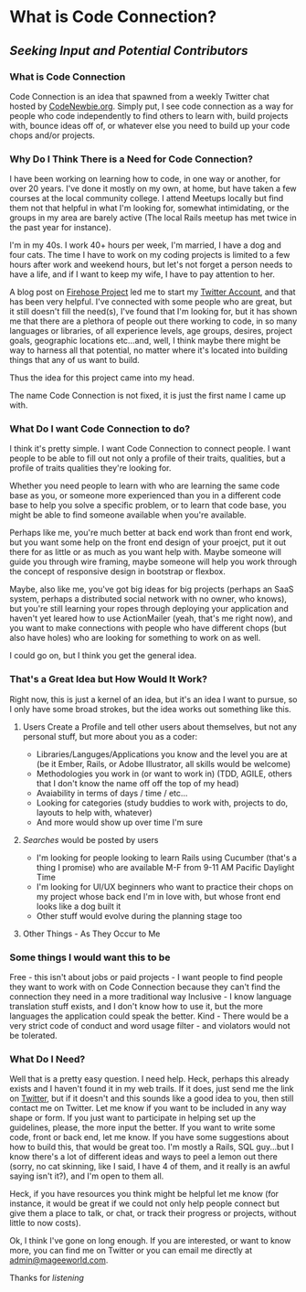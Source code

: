 # What is Code Connection?

## *Seeking Input and Potential Contributors*	

### What is Code Connection

Code Connection is an idea that spawned from a weekly Twitter chat hosted by [CodeNewbie.org](http://www.codenewbie.org).  Simply put, I see code connection as a way for people who code independently to find others to learn with, build projects with, bounce ideas off of, or whatever else you need to build up your code chops and/or projects.

### Why Do I Think There is a Need for Code Connection?

I have been working on learning how to code, in one way or another, for over 20 years.  I've done it mostly on my own, at home, but have taken a few courses at the local community college.  I attend Meetups locally but find them not that helpful in what I'm looking for, somewhat intimidating, or the groups in my area are barely active (The local Rails meetup has met twice in the past year for instance).  

I'm in my 40s.  I work 40+ hours per week, I'm married, I have a dog and four cats.  The time I have to work on my coding projects is limited to a few hours after work and weekend hours, but let's not forget a person needs to have a life, and if I want to keep my wife, I have to pay attention to her. 

A blog post on [Firehose Project](http://blog.thefirehoseproject.com/posts/this-23-step-framework-will-help-you-finally-launch-your-side-project/) led me to start my [Twitter Account](http://www.twitter.com/mageeworld), and that has been very helpful.  I've connected with some people who are great, but it still doesn't fill the need(s), I've found that I'm looking for, but it has shown me that there are a plethora of people out there working to code, in so many languages or libraries, of all experience levels, age groups, desires, project goals, geographic locations etc...and, well, I think maybe there might be way to harness all that potential, no matter where it's located into building things that any of us want to build.

Thus the idea for this project came into my head.

The name Code Connection is not fixed, it is just the first name I came up with.

### What Do I want Code Connection to do?

I think it's pretty simple.  I want Code Connection to connect people.  I want people to be able to fill out not only a profile of their traits, qualities, but a profile of traits qualities they're looking for.  

Whether you need people to learn with who are learning the same code base as you, or someone more experienced than you in a different code base to help you solve a specific problem, or to learn that code base, you might be able to find someone available when you're available.

Perhaps like me, you're much better at back end work than front end work, but you want some help on the front end design of your proejct, put it out there for as little or as much as you want help with.  Maybe someone will guide you through wire framing, maybe someone will help you work through the concept of responsive design in bootstrap or flexbox.

Maybe, also like me, you've got big ideas for big projects (perhaps an SaaS system, perhaps a distributed social network with no owner, who knows), but you're still learning your ropes through deploying your application and haven't yet leared how to use ActionMailer (yeah, that's me right now), and you want to make connections with people who have different chops (but also have holes) who are looking for something to work on as well.

I could go on, but I think you get the general idea.  


### That's a Great Idea but How Would It Work?

Right now, this is just a kernel of an idea, but it's an idea I want to pursue, so I only have some broad strokes, but the idea works out something like this.

1.  Users Create a Profile and tell other users about themselves, but not any personal stuff, but more about you as a coder:
	* Libraries/Languges/Applications you know and the level you are at (be it Ember, Rails, or Adobe Illustrator, all skills would be welcome)
	* Methodologies you work in (or want to work in) (TDD, AGILE, others that I don't know the name off off the top of my head)
	* Avaiability in terms of days / time / etc...
	* Looking for categories (study buddies to work with, projects to do, layouts to help with, whatever)
	* And more would show up over time I'm sure

2.  *Searches* would be posted by users
	* I'm looking for people looking to learn Rails using Cucumber (that's a thing I promise) who are available M-F from 9-11 AM Pacific Daylight Time
	* I'm looking for UI/UX beginners who want to practice their chops on my project whose back end I'm in love with, but whose front end looks like a dog built it
	* Other stuff would evolve during the planning stage too


3.  Other Things - As They Occur to Me

### Some things I would want this to be

Free - this isn't about jobs or paid projects - I want people to find people they want to work with on Code Connection because they can't find the connection they need in a more traditional way
Inclusive - I know language translation stuff exists, and I don't know how to use it, but the more languages the application could speak the better.
Kind - There would be a very strict code of conduct and word usage filter - and violators would not be tolerated.

### What Do I Need?

Well that is a pretty easy question.  I need help.  Heck, perhaps this already exists and I haven't found it in my web trails.  If it does, just send me the link on [Twitter](http://www.twitter.com/mageeworld), but if it doesn't and this sounds like a good idea to you, then still contact me on Twitter.  Let me know if you want to be included in any way shape or form.  If you just want to participate in helping set up the guidelines, please, the more input the better.  If you want to write some code, front or back end, let me know.  If you have some suggestions about how to build this, that would be great too.  I'm mostly a Rails, SQL guy...but I know there's a lot of different ideas and ways to peel a lemon out there (sorry, no cat skinning, like I said, I have 4 of them, and it really is an awful saying isn't it?), and I'm open to them all.  

Heck, if you have resources you think might be helpful let me know (for instance, it would be great if we could not only help people connect but give them a place to talk, or chat, or track their progress or projects, without little to now costs).  

Ok, I think I've gone on long enough.  If you are interested, or want to know more, you can find me on Twitter or you can email me directly at <admin@mageeworld.com>.

Thanks for *listening*
